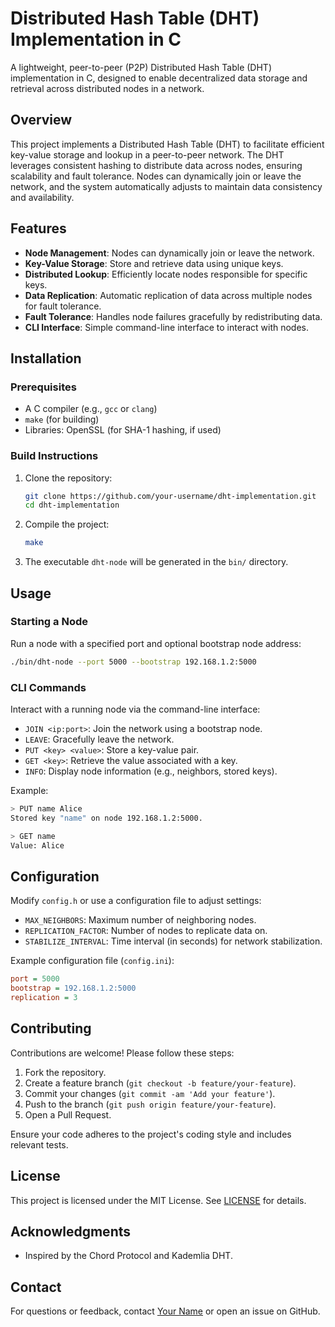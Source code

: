 # Distributed Hash Table (DHT) Implementation in C

A lightweight, peer-to-peer (P2P) Distributed Hash Table (DHT) implementation in C, designed to enable decentralized data storage and retrieval across distributed nodes in a network.

## Overview

This project implements a Distributed Hash Table (DHT) to facilitate efficient key-value storage and lookup in a peer-to-peer network. The DHT leverages consistent hashing to distribute data across nodes, ensuring scalability and fault tolerance. Nodes can dynamically join or leave the network, and the system automatically adjusts to maintain data consistency and availability.

## Features

- **Node Management**: Nodes can dynamically join or leave the network.
- **Key-Value Storage**: Store and retrieve data using unique keys.
- **Distributed Lookup**: Efficiently locate nodes responsible for specific keys.
- **Data Replication**: Automatic replication of data across multiple nodes for fault tolerance.
- **Fault Tolerance**: Handles node failures gracefully by redistributing data.
- **CLI Interface**: Simple command-line interface to interact with nodes.

## Installation

### Prerequisites

- A C compiler (e.g., `gcc` or `clang`)
- `make` (for building)
- Libraries: OpenSSL (for SHA-1 hashing, if used)

### Build Instructions

1. Clone the repository:
   ```bash
   git clone https://github.com/your-username/dht-implementation.git
   cd dht-implementation
   ```

2. Compile the project:
   ```bash
   make
   ```

3. The executable `dht-node` will be generated in the `bin/` directory.

## Usage

### Starting a Node

Run a node with a specified port and optional bootstrap node address:
```bash
./bin/dht-node --port 5000 --bootstrap 192.168.1.2:5000
```

### CLI Commands

Interact with a running node via the command-line interface:
- `JOIN <ip:port>`: Join the network using a bootstrap node.
- `LEAVE`: Gracefully leave the network.
- `PUT <key> <value>`: Store a key-value pair.
- `GET <key>`: Retrieve the value associated with a key.
- `INFO`: Display node information (e.g., neighbors, stored keys).

Example:
```bash
> PUT name Alice
Stored key "name" on node 192.168.1.2:5000.

> GET name
Value: Alice
```

## Configuration

Modify `config.h` or use a configuration file to adjust settings:
- `MAX_NEIGHBORS`: Maximum number of neighboring nodes.
- `REPLICATION_FACTOR`: Number of nodes to replicate data on.
- `STABILIZE_INTERVAL`: Time interval (in seconds) for network stabilization.

Example configuration file (`config.ini`):
```ini
port = 5000
bootstrap = 192.168.1.2:5000
replication = 3
```

## Contributing

Contributions are welcome! Please follow these steps:
1. Fork the repository.
2. Create a feature branch (`git checkout -b feature/your-feature`).
3. Commit your changes (`git commit -am 'Add your feature'`).
4. Push to the branch (`git push origin feature/your-feature`).
5. Open a Pull Request.

Ensure your code adheres to the project's coding style and includes relevant tests.

## License

This project is licensed under the MIT License. See [LICENSE](LICENSE) for details.

## Acknowledgments

- Inspired by the Chord Protocol and Kademlia DHT.

## Contact

For questions or feedback, contact [Your Name](mailto:your.email@example.com) or open an issue on GitHub.